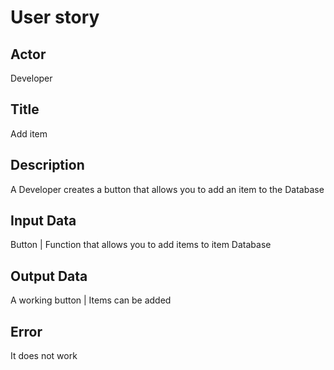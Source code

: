 # User story

## Actor
Developer

## Title
Add item

## Description
A Developer creates a button that allows you to add an item to the Database

## Input Data
Button |
Function that allows you to add items to item Database

## Output Data
A working button |
Items can be added

## Error
It does not work
